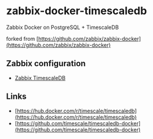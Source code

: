 # zabbix-docker-timescaledb
Zabbix Docker on PostgreSQL + TimescaleDB

forked from [https://github.com/zabbix/zabbix-docker](https://github.com/zabbix/zabbix-docker)

## Zabbix configuration

- [Zabbix TimescaleDB](https://www.zabbix.com/documentation/current/en/manual/appendix/install/timescaledb)

## Links

- [https://hub.docker.com/r/timescale/timescaledb](https://hub.docker.com/r/timescale/timescaledb)
- [https://github.com/timescale/timescaledb-docker](https://github.com/timescale/timescaledb-docker)
